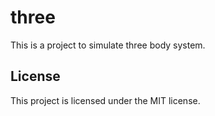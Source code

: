 # three

This is a project to simulate three body system.

## License
This project is licensed under the MIT license.
